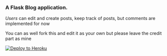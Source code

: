 ### A Flask Blog application.

_Users_ can edit and create posts, keep track of posts, but comments are implemented for now



You can as well fork this and edit it as your own but please leave the credit part as mine

[![Deploy to Heroku](https://www.herokucdn.com/deploy/button.png)](https://heroku.com/deploy)
